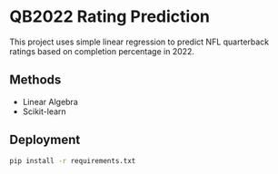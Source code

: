 # QB2022 Rating Prediction

This project uses simple linear regression to predict NFL quarterback ratings based on completion percentage in 2022.

## Methods
- Linear Algebra 
- Scikit-learn 

## Deployment
```bash
pip install -r requirements.txt
